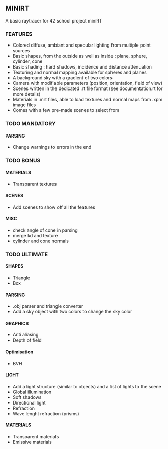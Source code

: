 ## MINIRT

A basic raytracer for 42 school project miniRT

### FEATURES

- Colored diffuse, ambiant and specular lighting from multiple point sources
- Basic shapes, from the outside as well as inside : plane, sphere, cylinder, cone
- Basic shading : hard shadows, incidence and distance attenuation
- Texturing and normal mapping available for spheres and planes
- A background sky with a gradient of two colors
- Camera with modifiable parameters (position, orientation, field of view)
- Scenes written in the dedicated .rt file format (see documentation.rt for more details)
- Materials in .mrt files, able to load textures and normal maps from .xpm image files
- Comes with a few pre-made scenes to select from

### TODO MANDATORY

#### PARSING
- Change warnings to errors in the end


### TODO BONUS

#### MATERIALS
- Transparent textures

#### SCENES
- Add scenes to show off all the features

#### MISC
- check angle of cone in parsing
- merge kd and texture
- cylinder and cone normals


### TODO ULTIMATE

#### SHAPES
- Triangle
- Box

#### PARSING
- .obj parser and triangle converter
- Add a sky object with two colors to change the sky color

#### GRAPHICS
- Anti aliasing
- Depth of field

#### Optimisation
- BVH

#### LIGHT
- Add a light structure (similar to objects) and a list of lights to the scene
- Global illumination
- Soft shadows
- Directional light
- Refraction
- Wave lenght refraction (prisms)

#### MATERIALS
- Transparent materials
- Emissive materials
